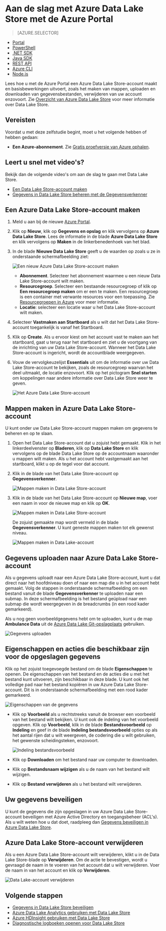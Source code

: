 <properties 
   pageTitle="Aan de slag met Data Lake Store | Azure" 
   description="De portal gebruiken om een Data Lake Store-account te maken en basisbewerkingen in Data Lake Store uit te voeren" 
   services="data-lake-store" 
   documentationCenter="" 
   authors="nitinme" 
   manager="jhubbard" 
   editor="cgronlun"/>
 
<tags
   ms.service="data-lake-store"
   ms.devlang="na"
   ms.topic="hero-article"
   ms.tgt_pltfrm="na"
   ms.workload="big-data" 
   ms.date="09/13/2016"
   ms.author="nitinme"/>

# Aan de slag met Azure Data Lake Store met de Azure Portal

> [AZURE.SELECTOR]
- [Portal](data-lake-store-get-started-portal.md)
- [PowerShell](data-lake-store-get-started-powershell.md)
- [.NET SDK](data-lake-store-get-started-net-sdk.md)
- [Java SDK](data-lake-store-get-started-java-sdk.md)
- [REST API](data-lake-store-get-started-rest-api.md)
- [Azure CLI](data-lake-store-get-started-cli.md)
- [Node.js](data-lake-store-manage-use-nodejs.md)

Lees hoe u met de Azure Portal een Azure Data Lake Store-account maakt en basisbewerkingen uitvoert, zoals het maken van mappen, uploaden en downloaden van gegevensbestanden, verwijderen van uw account enzovoort. Zie [Overzicht van Azure Data Lake Store](data-lake-store-overview.md) voor meer informatie over Data Lake Store.

## Vereisten

Voordat u met deze zelfstudie begint, moet u het volgende hebben of hebben gedaan:

- **Een Azure-abonnement**. Zie [Gratis proefversie van Azure ophalen](https://azure.microsoft.com/pricing/free-trial/).

## Leert u snel met video's?

Bekijk dan de volgende video's om aan de slag te gaan met Data Lake Store.

* [Een Data Lake Store-account maken](https://mix.office.com/watch/1k1cycy4l4gen)
* [Gegevens in Data Lake Store beheren met de Gegevensverkenner](https://mix.office.com/watch/icletrxrh6pc)

## Een Azure Data Lake Store-account maken

1. Meld u aan bij de nieuwe [Azure Portal](https://portal.azure.com).

2. Klik op **Nieuw**, klik op **Gegevens en opslag** en klik vervolgens op **Azure Data Lake Store**. Lees de informatie in de blade **Azure Data Lake Store** en klik vervolgens op **Maken** in de linkerbenedenhoek van het blad.

3. In de blade **Nieuwe Data Lake Store** geeft u de waarden op zoals u ze in onderstaande schermafbeelding ziet:

    ![Een nieuw Azure Data Lake Store-account maken](./media/data-lake-store-get-started-portal/ADL.Create.New.Account.png "Create a new Azure Data Lake account")

    - **Abonnement**. Selecteer het abonnement waarmee u een nieuw Data Lake Store-account wilt maken.
    - **Resourcegroep**. Selecteer een bestaande resourcegroep of klik op **Een resourcegroep maken** om er een te maken. Een resourcegroep is een container met verwante resources voor een toepassing. Zie [Resourcegroepen in Azure](resource-group-overview.md#resource-groups) voor meer informatie.
    - **Locatie**: selecteer een locatie waar u het Data Lake Store-account wilt maken.

4. Selecteer **Vastmaken aan Startboard** als u wilt dat het Data Lake Store-account toegankelijk is vanaf het Startboard.

5. Klik op **Create**. Als u ervoor kiest om het account vast te maken aan het startboard, gaat u terug naar het startboard en ziet u de voortgang van de inrichting van uw Data Lake Store-account. Wanneer het Data Lake Store-account is ingericht, wordt de accountblade weergegeven.

6. Vouw de vervolgkeuzelijst **Essentials** uit om de informatie over uw Data Lake Store-account te bekijken, zoals de resourcegroep waarvan het deel uitmaakt, de locatie enzovoort. Klik op het pictogram **Snel starten** om koppelingen naar andere informatie over Data Lake Store weer te geven.

    ![Het Azure Data Lake Store-account](./media/data-lake-store-get-started-portal/ADL.Account.QuickStart.png "Your Azure Data Lake account")

## <a name="createfolder"></a>Mappen maken in Azure Data Lake Store-account

U kunt onder uw Data Lake Store-account mappen maken om gegevens te beheren en op te slaan.

1. Open het Data Lake Store-account dat u zojuist hebt gemaakt. Klik in het linkerdeelvenster op **Bladeren**, klik op **Data Lake Store** en klik vervolgens op de blade Data Lake Store op de accountnaam waaronder u mappen wilt maken. Als u het account hebt vastgemaakt aan het startboard, klikt u op de tegel voor dat account.

2. Klik in de blade van het Data Lake Store-account op **Gegevensverkenner**.

    ![Mappen maken in Data Lake Store-account](./media/data-lake-store-get-started-portal/ADL.Create.Folder.png "Create folders in Data Lake Store account")

3. Klik in de blade van het Data Lake Store-account op **Nieuwe map**, voer een naam in voor de nieuwe map en klik op **OK**.
    
    ![Mappen maken in Data Lake Store-account](./media/data-lake-store-get-started-portal/ADL.Folder.Name.png "Create folders in Data Lake Store account")
    
    De zojuist gemaakte map wordt vermeld in de blade **Gegevensverkenner**. U kunt geneste mappen maken tot elk gewenst niveau.

    ![Mappen maken in Data Lake-account](./media/data-lake-store-get-started-portal/ADL.New.Directory.png "Create folders in Data Lake account")


## <a name="uploaddata"></a>Gegevens uploaden naar Azure Data Lake Store-account

Als u gegevens uploadt naar een Azure Data Lake Store-account, kunt u dat direct naar het hoofdniveau doen of naar een map die u in het account hebt gemaakt. Volg de stappen in onderstaande schermafbeelding om een bestand vanuit de blade **Gegevensverkenner** te uploaden naar een submap. In deze schermafbeelding is het bestand geüpload naar een submap die wordt weergegeven in de breadcrumbs (in een rood kader gemarkeerd).

Als u nog geen voorbeeldgegevens hebt om te uploaden, kunt u de map **Ambulance Data** uit de [Azure Data Lake Git-opslagplaats](https://github.com/MicrosoftBigData/usql/tree/master/Examples/Samples/Data/AmbulanceData) gebruiken.

![Gegevens uploaden](./media/data-lake-store-get-started-portal/ADL.New.Upload.File.png "Upload data")


## <a name="properties"></a>Eigenschappen en acties die beschikbaar zijn voor de opgeslagen gegevens

Klik op het zojuist toegevoegde bestand om de blade **Eigenschappen** te openen. De eigenschappen van het bestand en de acties die u met het bestand kunt uitvoeren, zijn beschikbaar in deze blade. U kunt ook het volledige pad naar het bestand kopiëren in uw Azure Data Lake Store-account. Dit is in onderstaande schermafbeelding met een rood kader gemarkeerd.

![Eigenschappen van de gegevens](./media/data-lake-store-get-started-portal/ADL.File.Properties.png "Properties on the data")

* Klik op **Voorbeeld** als u rechtstreeks vanuit de browser een voorbeeld van het bestand wilt bekijken. U kunt ook de indeling van het voorbeeld opgeven. Klik op **Voorbeeld**, klik in de blade **Bestandsvoorbeeld** op **Indeling** en geef in de blade **Indeling bestandsvoorbeeld** opties op als het aantal rijen dat u wilt weergeven, de codering die u wilt gebruiken, het gewenste scheidingsteken, enzovoort.

  ![Indeling bestandsvoorbeeld](./media/data-lake-store-get-started-portal/ADL.File.Preview.png "File preview format")

* Klik op **Downloaden** om het bestand naar uw computer te downloaden.

* Klik op **Bestandsnaam wijzigen** als u de naam van het bestand wilt wijzigen.

* Klik op **Bestand verwijderen** als u het bestand wilt verwijderen.


## Uw gegevens beveiligen

U kunt de gegevens die zijn opgeslagen in uw Azure Data Lake Store-account beveiligen met Azure Active Directory en toegangsbeheer (ACL's). Als u wilt weten hoe u dat doet, raadpleeg dan [Gegevens beveiligen in Azure Data Lake Store](data-lake-store-secure-data.md).


## Azure Data Lake Store-account verwijderen

Als u een Azure Data Lake Store-account wilt verwijderen, klikt u in de Data Lake Store-blade op **Verwijderen**. Om de actie te bevestigen, wordt u gevraagd de naam in te voeren van het account dat u wilt verwijderen. Voer de naam in van het account en klik op **Verwijderen**.

![Data Lake-account verwijderen](./media/data-lake-store-get-started-portal/ADL.Delete.Account.png "Delete Data Lake account")


## Volgende stappen

- [Gegevens in Data Lake Store beveiligen](data-lake-store-secure-data.md)
- [Azure Data Lake Analytics gebruiken met Data Lake Store](../data-lake-analytics/data-lake-analytics-get-started-portal.md)
- [Azure HDInsight gebruiken met Data Lake Store](data-lake-store-hdinsight-hadoop-use-portal.md)
- [Diagnostische logboeken openen voor Data Lake Store](data-lake-store-diagnostic-logs.md)



<!--HONumber=sep16_HO2-->



